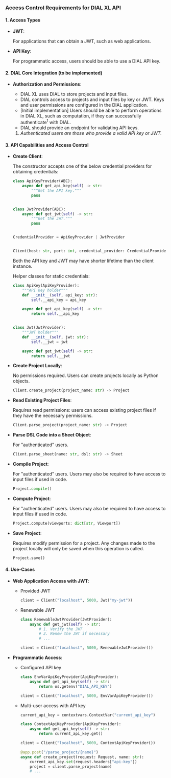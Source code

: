 ### Access Control Requirements for DIAL XL API

#### 1. Access Types

- **JWT**:

  For applications that can obtain a JWT, such as web applications.

- **API Key**:

  For programmatic access, users should be able to use a DIAL API key.

#### 2. DIAL Core Integration (to be implemented)

- **Authorization and Permissions**:
  - DIAL XL uses DIAL to store projects and input files.
  - DIAL controls access to projects and input files by key or JWT. Keys and user permissions are configured in the DIAL application.
  - [Initial implementation] Users should be able to perform operations in DIAL XL, such as computation, if they can successfully authenticate<sup>1</sup> with DIAL.
  - DIAL should provide an endpoint for validating API keys.


  1. _Authenticated users are those who provide a valid API key or JWT._

#### 3. API Capabilities and Access Control

- **Create Client**:

  The constructor accepts one of the below credential providers for obtaining credentials:
  ```python
  class ApiKeyProvider(ABC):
      async def get_api_key(self) -> str:
          """Get the API key."""
          pass
  
  
  class JwtProvider(ABC):
      async def get_jwt(self) -> str:
          """Get the JWT."""
          pass
  
  
  CredentialProvider = ApiKeyProvider | JwtProvider
  
  
  Client(host: str, port: int, credential_provider: CredentialProvider)
  ```

  Both the API key and JWT may have shorter lifetime than the client instance.

  Helper classes for static credentials:
  ```python
  class ApiKey(ApiKeyProvider):
      """API key holder"""
      def __init__(self, api_key: str):
          self.__api_key = api_key
  
      async def get_api_key(self) -> str:
          return self.__api_key
  
  
  class Jwt(JwtProvider):
      """JWT holder"""
      def __init__(self, jwt: str):
          self.__jwt = jwt
  
      async def get_jwt(self) -> str:
          return self.__jwt
  ```

- **Create Project Locally**:

  No permissions required. Users can create projects locally as Python objects.
  ```python
  Client.create_project(project_name: str) -> Project
  ```

- **Read Existing Project Files**:

  Requires read permissions: users can access existing project files if they have the necessary permissions.
  ```python
  Client.parse_project(project_name: str) -> Project
  ```

- **Parse DSL Code into a Sheet Object**:

  For "authenticated" users.
  ```python
  Client.parse_sheet(name: str, dsl: str) -> Sheet
  ```

- **Compile Project**:

  For "authenticated" users. Users may also be required to have access to input files if used in code.
  ```python
  Project.compile()
  ```

- **Compute Project**:

  For "authenticated" users. Users may also be required to have access to input files if used in code.
  ```python
  Project.compute(viewports: dict[str, Viewport])
  ```

- **Save Project**:

  Requires modify permission for a project. Any changes made to the project locally will only be saved when this operation is called.
  ```python
  Project.save()
  ```

#### 4. Use-Cases

- **Web Application Access with JWT**:

  - Provided JWT
    ```python
    client = Client("localhost", 5000, Jwt("my-jwt"))
    ```

  - Renewable JWT
    ```python
    class RenewableJwtProvider(JwtProvider):
        async def get_jwt(self) -> str:
            # 1. Verify the JWT
            # 2. Renew the JWT if necessary
            # ...

    client = Client("localhost", 5000, RenewableJwtProvider())
    ```

- **Programmatic Access**:

  - Configured API key
    ```python
    class EnvVarApiKeyProvider(ApiKeyProvider):
        async def get_api_key(self) -> str:
            return os.getenv("DIAL_API_KEY")
    
    client = Client("localhost", 5000, EnvVarApiKeyProvider())
    ```

  - Multi-user access with API key
    ```python
    current_api_key = contextvars.ContextVar("current_api_key")

    class ContextApiKeyProvider(ApiKeyProvider):
        async def get_api_key(self) -> str:
            return current_api_key.get()

    client = Client("localhost", 5000, ContextApiKeyProvider())
    
    @app.post("/parse_project/{name}")
    async def create_project(request: Request, name: str):
        current_api_key.set(request.headers["api-key"])
        project = client.parse_project(name)
        # ...
    ```